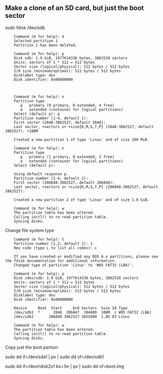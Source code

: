 


## Make a clone of an SD card, but just the boot sector

sudo fdisk /dev/sdb

		Command (m for help): d
		Selected partition 1
		Partition 1 has been deleted.

		Command (m for help): p
		Disk sdb: 1.9 GiB, 1977614336 bytes, 3862528 sectors
		Units: sectors of 1 * 512 = 512 bytes
		Sector size (logical/physical): 512 bytes / 512 bytes
		I/O size (minimum/optimal): 512 bytes / 512 bytes
		Disklabel type: dos
		Disk identifier: 0x00000000



		Command (m for help): n
		Partition type
		   p   primary (0 primary, 0 extended, 4 free)
		   e   extended (container for logical partitions)
		Select (default p): p
		Partition number (1-4, default 1): 
		First sector (2048-3862527, default 2048): 
		Last sector, +sectors or +size{K,M,G,T,P} (2048-3862527, default 3862527): +100M

		Created a new partition 1 of type 'Linux' and of size 100 MiB.

		Command (m for help): n
		Partition type
		   p   primary (1 primary, 0 extended, 3 free)
		   e   extended (container for logical partitions)
		Select (default p): 

		Using default response p.
		Partition number (2-4, default 2): 
		First sector (206848-3862527, default 206848): 
		Last sector, +sectors or +size{K,M,G,T,P} (206848-3862527, default 3862527): 

		Created a new partition 2 of type 'Linux' and of size 1.8 GiB.

		Command (m for help): w
		The partition table has been altered.
		Calling ioctl() to re-read partition table.
		Syncing disks.

Change file system type

		Command (m for help): t
		Partition number (1,2, default 2): 1
		Hex code (type L to list all codes): c

		If you have created or modified any DOS 6.x partitions, please see the fdisk documentation for additional information.
		Changed type of partition 'Linux' to 'W95 FAT32 (LBA)'.

		Command (m for help): p
		Disk /dev/sdb: 1.9 GiB, 1977614336 bytes, 3862528 sectors
		Units: sectors of 1 * 512 = 512 bytes
		Sector size (logical/physical): 512 bytes / 512 bytes
		I/O size (minimum/optimal): 512 bytes / 512 bytes
		Disklabel type: dos
		Disk identifier: 0x00000000

		Device     Boot  Start     End Sectors  Size Id Type
		/dev/sdb1  *      2048  206847  204800  100M  c W95 FAT32 (LBA)
		/dev/sdb2       206848 3862527 3655680  1.8G 83 Linux

		Command (m for help): w
		The partition table has been altered.
		Calling ioctl() to re-read partition table.
		Syncing disks.

Copy just the boot partion:

sudo dd if=/dev/sda1 | pv | sudo dd of=/dev/sdb1


sudo dd if=/dev/rdisk2s1 bs=1m | pv | sudo dd of=boot.img
